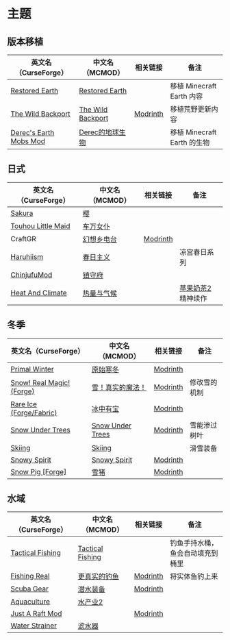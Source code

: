 # 主题

## 版本移植

| 英文名（CurseForge）                                                                       | 中文名（MCMOD）                                           | 相关链接                                          | 备注                        |
| ------------------------------------------------------------------------------------------ | --------------------------------------------------------- | ------------------------------------------------- | --------------------------- |
| [Restored Earth](https://www.curseforge.com/minecraft/mc-mods/restored-earth)              | [Restored Earth](https://www.mcmod.cn/class/7314.html)    |                                                   | 移植 Minecraft Earth 内容   |
| [The Wild Backport](https://www.curseforge.com/minecraft/mc-mods/the-wild-backport)        | [The Wild Backport](https://www.mcmod.cn/class/7005.html) | [Modrinth](https://modrinth.com/mod/wildbackport) | 移植荒野更新内容            |
| [Derec's Earth Mobs Mod](https://www.curseforge.com/minecraft/mc-mods/minecraft-earth-mod) | [Derec的地球生物](https://www.mcmod.cn/class/3891.html)   |                                                   | 移植 Minecraft Earth 的生物 |

## 日式

| 英文名（CurseForge）                                                                  | 中文名（MCMOD）                                    | 相关链接                                     | 备注                                                      |
| ------------------------------------------------------------------------------------- | -------------------------------------------------- | -------------------------------------------- | --------------------------------------------------------- |
| [Sakura](https://www.curseforge.com/minecraft/mc-mods/sakura)                         | [樱](https://www.mcmod.cn/class/1841.html)         |                                              |                                                           |
| [Touhou Little Maid](https://www.curseforge.com/minecraft/mc-mods/touhou-little-maid) | [车万女仆](https://www.mcmod.cn/class/1796.html)   |                                              |                                                           |
| CraftGR                                                                               | [幻想乡电台](https://www.mcmod.cn/class/5455.html) | [Modrinth](https://modrinth.com/mod/craftgr) |                                                           |
| [Haruhiism](https://www.curseforge.com/minecraft/mc-mods/haruhiism)                   | [春日主义](https://www.mcmod.cn/class/7009.html)   |                                              | 凉宫春日系列                                              |
| [ChinjufuMod](https://www.curseforge.com/minecraft/mc-mods/chinjufumod)               | [镇守府](https://www.mcmod.cn/class/1026.html)     |                                              |                                                           |
| [Heat And Climate](https://www.curseforge.com/minecraft/mc-mods/heat-and-climate)     | [热量与气候](https://www.mcmod.cn/class/1020.html) |                                              | [苹果奶茶2](https://www.mcmod.cn/class/363.html) 精神续作 |

## 冬季

| 英文名（CurseForge）                                                                      | 中文名（MCMOD）                                          | 相关链接                                              | 备注         |
| ----------------------------------------------------------------------------------------- | -------------------------------------------------------- | ----------------------------------------------------- | ------------ |
| [Primal Winter](https://www.curseforge.com/minecraft/mc-mods/primal-winter)               | [原始寒冬](https://www.mcmod.cn/class/2779.html)         | [Modrinth](https://modrinth.com/mod/primal-winter)    |              |
| [Snow! Real Magic! (Forge)](https://www.curseforge.com/minecraft/mc-mods/snow-real-magic) | [雪！真实的魔法！](https://www.mcmod.cn/class/2106.html) | [Modrinth](https://modrinth.com/mod/snow-real-magic)  | 修改雪的机制 |
| [Rare Ice (Forge/Fabric)](https://www.curseforge.com/minecraft/mc-mods/rare-ice)          | [冰中有宝](https://www.mcmod.cn/class/3218.html)         | [Modrinth](https://modrinth.com/mod/rare-ice)         |              |
| [Snow Under Trees](https://www.curseforge.com/minecraft/mc-mods/snow-under-trees)         | [Snow Under Trees](https://www.mcmod.cn/class/7558.html) | [Modrinth](https://modrinth.com/mod/snow-under-trees) | 雪能渗过树叶 |
| [Skiing](https://www.curseforge.com/minecraft/mc-mods/skiing)                             | [Skiing](https://www.mcmod.cn/class/4910.html)           |                                                       | 滑雪装备     |
| [Snowy Spirit](https://www.curseforge.com/minecraft/mc-mods/snowy-spirit)                 | [Snowy Spirit](https://www.mcmod.cn/class/7511.html)     | [Modrinth](https://modrinth.com/mod/snowy-spirit)     |              |
| [Snow Pig [Forge]](https://www.curseforge.com/minecraft/mc-mods/snow-pig)                 | [雪猪](https://www.mcmod.cn/class/7045.html)             | [Modrinth](https://modrinth.com/mod/snowpig)          |              |

## 水域

| 英文名（CurseForge）                                                              | 中文名（MCMOD）                                          | 相关链接                                             | 备注                             |
| --------------------------------------------------------------------------------- | -------------------------------------------------------- | ---------------------------------------------------- | -------------------------------- |
| [Tactical Fishing](https://www.curseforge.com/minecraft/mc-mods/tactical-fishing) | [Tactical Fishing](https://www.mcmod.cn/class/7183.html) |                                                      | 钓鱼手持水桶，鱼会自动填充到桶里 |
| [Fishing Real](https://www.curseforge.com/minecraft/mc-mods/fishing-real)         | [更真实的钓鱼](https://www.mcmod.cn/class/2883.html)     | [Modrinth](https://modrinth.com/mod/fishing-real)    | 将实体鱼钓上来                   |
| [Scuba Gear](https://www.curseforge.com/minecraft/mc-mods/scuba-gear)             | [潜水装备](https://www.mcmod.cn/class/3404.html)         | [Modrinth](https://modrinth.com/mod/scuba-gear)      |                                  |
| [Aquaculture](https://www.curseforge.com/minecraft/mc-mods/aquaculture)           | [水产业2](https://www.mcmod.cn/class/281.html)           |                                                      |                                  |
| [Just A Raft Mod](https://www.curseforge.com/minecraft/mc-mods/just-a-raft-mod)   |                                                          | [Modrinth](https://modrinth.com/mod/just-a-raft-mod) |                                  |
| [Water Strainer](https://www.curseforge.com/minecraft/mc-mods/water-strainer)     | [滤水器](https://www.mcmod.cn/class/1512.html)           |                                                      |                                  |
